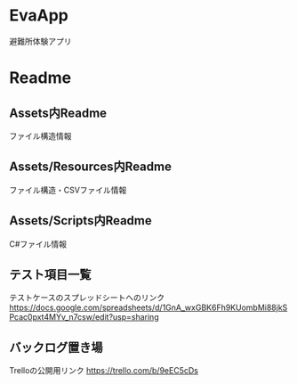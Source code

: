 # EvaApp
避難所体験アプリ

# Readme
## Assets内Readme
ファイル構造情報

## Assets/Resources内Readme
ファイル構造・CSVファイル情報

## Assets/Scripts内Readme
C#ファイル情報

## テスト項目一覧
テストケースのスプレッドシートへのリンク
https://docs.google.com/spreadsheets/d/1GnA_wxGBK6Fh9KUombMi88jkSPcac0pxt4MYv_n7csw/edit?usp=sharing

## バックログ置き場
Trelloの公開用リンク
https://trello.com/b/9eEC5cDs
